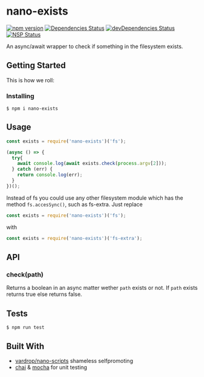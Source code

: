 # nano-exists

[![npm version](https://badge.fury.io/js/nano-exists.svg)](https://badge.fury.io/js/nano-exists)
[![Dependencies Status](https://david-dm.org/vardrop/nano-exists.svg)](https://david-dm.org/vardrop/nano-exists)
[![devDependencies Status](https://david-dm.org/vardrop/nano-exists/dev-status.svg)](https://david-dm.org/vardrop/nano-exists?type=dev)
[![NSP Status](https://nodesecurity.io/orgs/nanoist/projects/f1cb5339-569d-4b6b-8a43-09af762f4325/badge)](https://nodesecurity.io/orgs/nanoist/projects/f1cb5339-569d-4b6b-8a43-09af762f4325)

An async/await wrapper to check if something in the filesystem exists.

## Getting Started

This is how we roll:

### Installing

``` $ npm i nano-exists ```

## Usage

```javascript
const exists = require('nano-exists')('fs');

(async () => {
  try{
    await console.log(await exists.check(process.argv[2]));
  } catch (err) {
    return console.log(err);
  }
})();
```

Instead of fs you could use any other filesystem module which has the method ```fs.accesSync()```, such as fs-extra. Just replace
```javascript
const exists = require('nano-exists')('fs');
```
with
```javascript
const exists = require('nano-exists')('fs-extra');
```

## API

### check(path)

Returns a boolean in an async matter wether `path` exists or not.
If `path` exists returns true else returns false.

## Tests

``` $ npm run test ```

## Built With

* [vardrop/nano-scripts](https://github.com/vardrop/nano-scripts) shameless selfpromoting
* [chai](https://github.com/chaijs/chai) & [mocha](https://github.com/mochajs/mocha) for unit testing
